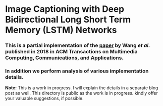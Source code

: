 # Image Captioning with Deep Bidirectional Long Short Term Memory (LSTM) Networks
### This is a partial implementation of the [paper](https://dl.acm.org/doi/10.1145/3115432) by Wang *et al.* published in 2018 in ACM Transactions on Multimedia Computing, Communications, and Applications.
### In addition we perform analysis of various implementation details.


**Note:** This is a work in progress. I will explain the details in a separate blog post as well. This directory is public as the work is in progress. kindly offer your valuable suggestions, if possible. 
